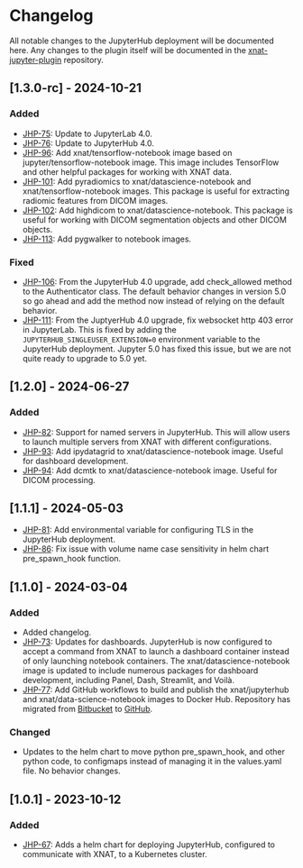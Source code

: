 # Changelog

All notable changes to the JupyterHub deployment will be documented here. Any changes to the plugin itself will be 
documented in the [xnat-jupyter-plugin](https://bitbucket.org/xnatx/xnat-jupyterhub-plugin) repository.

## [1.3.0-rc] - 2024-10-21

### Added

- [JHP-75]: Update to JupyterLab 4.0.
- [JHP-76]: Update to JupyterHub 4.0.
- [JHP-96]: Add xnat/tensorflow-notebook image based on jupyter/tensorflow-notebook image. This image includes 
            TensorFlow and other helpful packages for working with XNAT data.
- [JHP-101]: Add pyradiomics to xnat/datascience-notebook and xnat/tensorflow-notebook images. This package is useful for 
             extracting radiomic features from DICOM images.
- [JHP-102]: Add highdicom to xnat/datascience-notebook. This package is useful for working with DICOM segmentation 
             objects and other DICOM objects.
- [JHP-113]: Add pygwalker to notebook images.

### Fixed

- [JHP-106]: From the JupyterHub 4.0 upgrade, add check_allowed method to the Authenticator class. The default behavior
             changes in version 5.0 so go ahead and add the method now instead of relying on the default behavior.
- [JHP-111]: From the JuptyerHub 4.0 upgrade, fix websocket http 403 error in JupyterLab. This is fixed by adding the 
             `JUPYTERHUB_SINGLEUSER_EXTENSION=0` environment variable to the JupyterHub deployment. Jupyter 5.0 has
             fixed this issue, but we are not quite ready to upgrade to 5.0 yet.

## [1.2.0] - 2024-06-27

### Added

- [JHP-82]: Support for named servers in JupyterHub. This will allow users to launch multiple servers from XNAT with
            different configurations.
- [JHP-93]: Add ipydatagrid to xnat/datascience-notebook image. Useful for dashboard development.
- [JHP-94]: Add dcmtk to xnat/datascience-notebook image. Useful for DICOM processing.

## [1.1.1] - 2024-05-03

- [JHP-81]: Add environmental variable for configuring TLS in the JupyterHub deployment. 
- [JHP-86]: Fix issue with volume name case sensitivity in helm chart pre_spawn_hook function.

## [1.1.0] - 2024-03-04

### Added

- Added changelog.
- [JHP-73]: Updates for dashboards. JupyterHub is now configured to accept a command from XNAT to launch a dashboard 
  container instead of only launching notebook containers. The xnat/datascience-notebook image is updated to include
  numerous packages for dashboard development, including Panel, Dash, Streamlit, and Voilà.
- [JHP-77]: Add GitHub workflows to build and publish the xnat/jupyterhub and xnat/data-science-notebook images to 
  Docker Hub. Repository has migrated from [Bitbucket](https://bitbucket.org/xnat-containers/xnat-jupyterhub/src/main/) 
  to [GitHub](https://github.com/NrgXnat/xnat-jupyterhub-image).

### Changed

- Updates to the helm chart to move python pre_spawn_hook, and other python code, to configmaps instead of managing it 
  in the values.yaml file. No behavior changes.

## [1.0.1] - 2023-10-12

### Added

- [JHP-67]: Adds a helm chart for deploying JupyterHub, configured to communicate with XNAT, to a Kubernetes cluster.

[JHP-67]: https://radiologics.atlassian.net/jira/software/c/projects/JHP/issues/JHP-67
[JHP-73]: https://radiologics.atlassian.net/jira/software/c/projects/JHP/issues/JHP-73
[JHP-75]: https://radiologics.atlassian.net/jira/software/c/projects/JHP/issues/JHP-75
[JHP-76]: https://radiologics.atlassian.net/jira/software/c/projects/JHP/issues/JHP-76
[JHP-77]: https://radiologics.atlassian.net/jira/software/c/projects/JHP/issues/JHP-77
[JHP-81]: https://radiologics.atlassian.net/jira/software/c/projects/JHP/issues/JHP-81
[JHP-82]: https://radiologics.atlassian.net/jira/software/c/projects/JHP/issues/JHP-82
[JHP-86]: https://radiologics.atlassian.net/jira/software/c/projects/JHP/issues/JHP-86
[JHP-93]: https://radiologics.atlassian.net/jira/software/c/projects/JHP/issues/JHP-93
[JHP-94]: https://radiologics.atlassian.net/jira/software/c/projects/JHP/issues/JHP-94
[JHP-96]: https://radiologics.atlassian.net/jira/software/c/projects/JHP/issues/JHP-96
[JHP-101]: https://radiologics.atlassian.net/jira/software/c/projects/JHP/issues/JHP-101
[JHP-102]: https://radiologics.atlassian.net/jira/software/c/projects/JHP/issues/JHP-102
[JHP-106]: https://radiologics.atlassian.net/jira/software/c/projects/JHP/issues/JHP-106
[JHP-111]: https://radiologics.atlassian.net/jira/software/c/projects/JHP/issues/JHP-111
[JHP-113]: https://radiologics.atlassian.net/jira/software/c/projects/JHP/issues/JHP-113